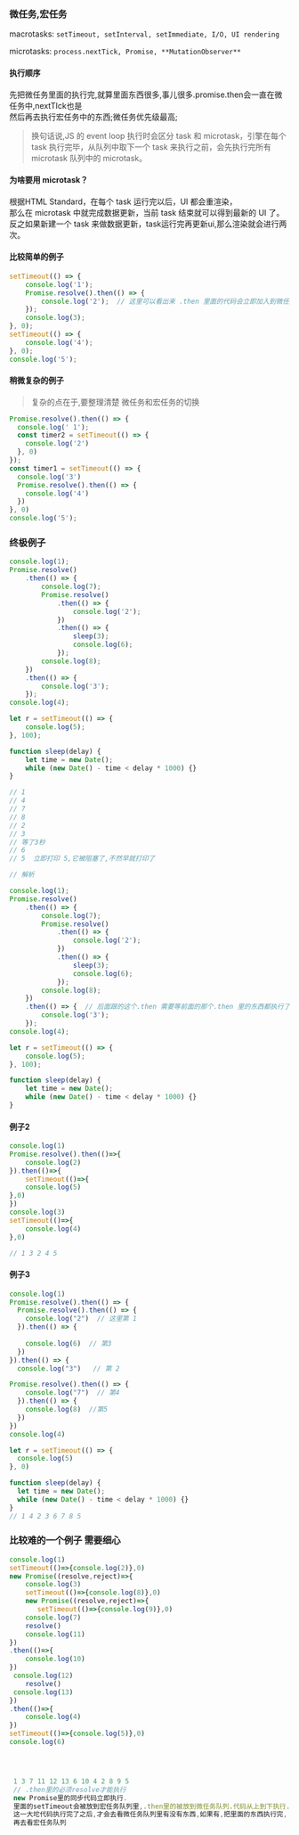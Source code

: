 ### 微任务,宏任务
macrotasks:  `setTimeout, setInterval, setImmediate, I/O, UI rendering `  

microtasks:  `process.nextTick, Promise, **MutationObserver** `  

#### 执行顺序 
先把微任务里面的执行完,就算里面东西很多,事儿很多.promise.then会一直在微任务中,nextTIck也是  
然后再去执行宏任务中的东西;微任务优先级最高;  
> 换句话说,JS 的 event loop 执行时会区分 task 和 microtask，引擎在每个 task 执行完毕，从队列中取下一个 task 来执行之前，会先执行完所有 microtask 队列中的 microtask。
#### 为啥要用 microtask？  
根据HTML Standard，在每个 task 运行完以后，UI 都会重渲染，  
那么在 microtask 中就完成数据更新，当前 task 结束就可以得到最新的 UI 了。  
反之如果新建一个 task 来做数据更新，task运行完再更新ui,那么渲染就会进行两次。  


#### 比较简单的例子  
```js
setTimeout(() => {
    console.log('1');
    Promise.resolve().then(() => {
        console.log('2');  // 这里可以看出来 .then 里面的代码会立即加入到微任务,但是并不会立马执行
    });
    console.log(3);
}, 0);
setTimeout(() => {
    console.log('4');
}, 0);
console.log('5');
```

#### 稍微复杂的例子
> 复杂的点在于,要整理清楚 微任务和宏任务的切换
```js
Promise.resolve().then(() => {
  console.log(' 1');
  const timer2 = setTimeout(() => {
    console.log('2')
  }, 0)
});
const timer1 = setTimeout(() => {
  console.log('3')
  Promise.resolve().then(() => {
    console.log('4')
  })
}, 0)
console.log('5');
```

### 终极例子
```js
console.log(1);
Promise.resolve()
    .then(() => {
        console.log(7);
        Promise.resolve()
            .then(() => {
                console.log('2');
            })
            .then(() => {
                sleep(3);
                console.log(6);
            });
        console.log(8);
    })
    .then(() => { 
        console.log('3');
    });
console.log(4);

let r = setTimeout(() => {
    console.log(5);
}, 100);

function sleep(delay) {
    let time = new Date();
    while (new Date() - time < delay * 1000) {}
}

// 1
// 4
// 7
// 8
// 2
// 3
// 等了3秒
// 6 
// 5  立即打印 5,它被阻塞了,不然早就打印了

// 解析

console.log(1);
Promise.resolve()
    .then(() => {
        console.log(7);
        Promise.resolve()
            .then(() => {
                console.log('2');
            })
            .then(() => {
                sleep(3);
                console.log(6);
            });
        console.log(8);
    })
    .then(() => {  // 后面跟的这个.then 需要等前面的那个.then 里的东西都执行了,才会放到微任务队列
        console.log('3');
    });
console.log(4);

let r = setTimeout(() => {
    console.log(5);
}, 100);

function sleep(delay) {
    let time = new Date();
    while (new Date() - time < delay * 1000) {}
}
```

#### 例子2
```js
console.log(1)
Promise.resolve().then(()=>{
    console.log(2)
}).then(()=>{
    setTimeout(()=>{
    console.log(5)
},0)
})
console.log(3)
setTimeout(()=>{
    console.log(4) 
},0)

// 1 3 2 4 5
```

#### 例子3
```js
console.log(1)
Promise.resolve().then(() => {
  Promise.resolve().then(() => {
    console.log("2")  // 这里第 1
  }).then(() => {
    
    console.log(6)  // 第3
  }) 
}).then(() => {
  console.log("3")   // 第 2

Promise.resolve().then(() => {
    console.log("7")  // 第4
  }).then(() => {
    console.log(8)  //第5
  }) 
})
console.log(4)

let r = setTimeout(() => {
  console.log(5)
}, 0)

function sleep(delay) {
  let time = new Date();
  while (new Date() - time < delay * 1000) {}
}
// 1 4 2 3 6 7 8 5 
```


### 比较难的一个例子 需要细心
```js
console.log(1)
setTimeout(()=>{console.log(2)},0)
new Promise((resolve,reject)=>{
    console.log(3)
    setTimeout(()=>{console.log(8)},0)
    new Promise((resolve,reject)=>{
       setTimeout(()=>{console.log(9)},0)
    console.log(7)
    resolve()
    console.log(11)
})
.then(()=>{
    console.log(10)
})
 console.log(12)
    resolve()
 console.log(13)
})
.then(()=>{
    console.log(4)
})
setTimeout(()=>{console.log(5)},0)
console.log(6)




 1 3 7 11 12 13 6 10 4 2 8 9 5 
 // .then里的必须resolve才能执行  
 new Promise里的同步代码立即执行.  
 里面的setTimeout会被放到宏任务队列里,.then里的被放到微任务队列.代码从上到下执行.  
 这一大坨代码执行完了之后,才会去看微任务队列里有没有东西,如果有,把里面的东西执行完,  
 再去看宏任务队列
```

